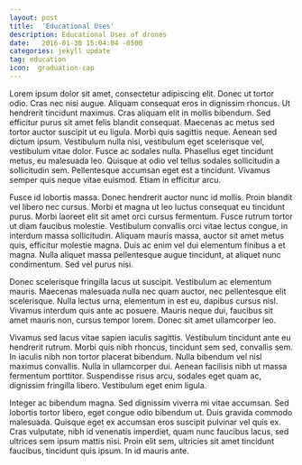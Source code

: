 ```yaml
---
layout: post
title:  'Educational Uses'
description: Educational Uses of drones
date:   2016-01-30 15:04:04 -0500
categories: jekyll update
tag: education
icon:  graduation-cap
---
```

Lorem ipsum dolor sit amet, consectetur adipiscing elit. Donec ut tortor odio. Cras nec nisi augue. Aliquam consequat eros in dignissim rhoncus. Ut hendrerit tincidunt maximus. Cras aliquam elit in mollis bibendum. Sed efficitur purus sit amet felis blandit consequat. Maecenas ac metus sed tortor auctor suscipit ut eu ligula. Morbi quis sagittis neque. Aenean sed dictum ipsum. Vestibulum nulla nisi, vestibulum eget scelerisque vel, vestibulum vitae dolor. Fusce ac sodales nulla. Phasellus eget tincidunt metus, eu malesuada leo. Quisque at odio vel tellus sodales sollicitudin a sollicitudin sem. Pellentesque accumsan eget est a tincidunt. Vivamus semper quis neque vitae euismod. Etiam in efficitur arcu.

Fusce id lobortis massa. Donec hendrerit auctor nunc id mollis. Proin blandit vel libero nec cursus. Morbi et magna ut leo luctus consequat eu tincidunt purus. Morbi laoreet elit sit amet orci cursus fermentum. Fusce rutrum tortor ut diam faucibus molestie. Vestibulum convallis orci vitae lectus congue, in interdum massa sollicitudin. Aliquam mauris massa, auctor sit amet metus quis, efficitur molestie magna. Duis ac enim vel dui elementum finibus a et magna. Nulla aliquet massa pellentesque augue tincidunt, at aliquet nunc condimentum. Sed vel purus nisi.

Donec scelerisque fringilla lacus ut suscipit. Vestibulum ac elementum mauris. Maecenas malesuada nulla nec quam auctor, nec pellentesque elit scelerisque. Nulla lectus urna, elementum in est eu, dapibus cursus nisl. Vivamus interdum quis ante ac posuere. Mauris neque dui, faucibus sit amet mauris non, cursus tempor lorem. Donec sit amet ullamcorper leo.

Vivamus sed lacus vitae sapien iaculis sagittis. Vestibulum tincidunt ante eu hendrerit rutrum. Morbi quis nibh rhoncus, tincidunt sem sed, convallis sem. In iaculis nibh non tortor placerat bibendum. Nulla bibendum vel nisl maximus convallis. Nulla in ullamcorper dui. Aenean facilisis nibh ut massa fermentum porttitor. Suspendisse risus arcu, sodales eget quam ac, dignissim fringilla libero. Vestibulum eget enim ligula.

Integer ac bibendum magna. Sed dignissim viverra mi vitae accumsan. Sed lobortis tortor libero, eget congue odio bibendum ut. Duis gravida commodo malesuada. Quisque eget ex accumsan eros suscipit pulvinar vel quis ex. Cras vulputate, nibh id venenatis imperdiet, quam nunc faucibus lacus, sed ultrices sem ipsum mattis nisi. Proin elit sem, ultricies sit amet tincidunt faucibus, tincidunt quis ipsum. In id mauris ante.